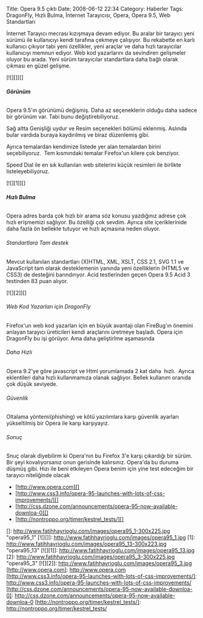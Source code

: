 Title: Opera 9.5 çıktı
Date: 2008-06-12 22:34
Category: Haberler
Tags: DragonFly, Hızlı Bulma, İnternet Tarayıcısı, Opera, Opera 9.5, Web Standartları

İnternet Tarayıcı mecrası kızışmaya devam ediyor. Bu aralar bir tarayıcı
yeni sürümü ile kullanıcıyı kendi tarafına çekmeye çalışıyor. Bu
rekabette en karlı kullanıcı çıkıyor tabi yeni özellikler, yeni araçlar
ve daha hızlı tarayıcılar kullanıcıyı memnun ediyor. Web kod yazarlarını
da sevindiren gelişmeler oluyor bu arada. Yeni sürüm tarayıcılar
standartlara daha bağlı olarak çıkması en güzel gelişme.

[![][]][]

###### **Görünüm**

Opera 9.5'ın görünümü değişmiş. Daha az seçeneklerin olduğu daha sadece
bir görünüm var. Tabi bunu değiştirebiliyoruz.

Sağ altta Genişliği uydur ve Resim seçenekleri bölümü eklenmiş. Aslında
bular vardıda buraya kaydırılmış ve biraz düzenlemiş gibi.

Ayrıca temalardan kendimize listede yer alan temalardan birini
seçebiliyoruz.  Tem kısmındaki temalar Firefox'un kilere çok benziyor.

Speed Dial ile en sık kullanılan web sitelerini küçük resimleri ile
birlikte listeleyebiliyoruz.

[![][1]][]

###### **Hızlı Bulma**

Opera adres barda çok hızlı bir arama söz konusu yazdığınız adrese çok
hızlı erişmemizi sağlıyor. Bu özelliği çok sevdim. Ayrıca site
içeriklerinide daha fazla ön bellekte tutuyor ve hızlı açmasına neden
oluyor.

###### Standartlara Tam destek

Mevcut kullanılan standartları (X)HTML, XML, XSLT, CSS 2.1, SVG 1.1 ve
JavaScript tam olarak desteklemenin yanında yeni özelliklerin (HTML5 ve
CSS3) de desteğini barındırıyor. Acid testlerinden geçen Opera 9.5 Acid
3 testinden 83 puan alıyor.

[![][2]][]

###### Web Kod Yazarları için DragonFly

Firefox'un web kod yazarları için en büyük avantajı olan FireBug'ın
önemini anlayan tarayıcı üreticileri kendi araçlarını üretmeye başladı.
Opera için DragonFly bu işi görüyor. Ama daha geliştirlme aşamasında

###### Daha Hızlı

Opera 9.2'ye göre javascript ve Html yorumlamada 2 kat daha  hızlı. 
Ayrıca eklentileri daha hızlı kullanmamıza olanak sağlıyor. Bellek
kullanım oranıda çok düşük seviyede.

###### Güvenlik

Oltalama yöntemi(phishing) ve kötü yazılımlara karşı güvenlik ayarları
yükseltilmiş bir Opera ile karşı karşıyayız.

###### Sonuç

Snuç olarak diyebilirm ki Opera'nın bu Firefox 3'e karşı çıkardığı bir
sürüm. Bir şeyi kovalıyorsanız onun gerisinde kalırsınız. Opera'da bu
duruma düşmüş gibi. Hızı ile beni etkileyen Opera benim için yine test
edeceğim bir tarayıcı niteliğinde olacak  

-   [http://www.opera.com][]
-   [http://www.css3.info/opera-95-launches-with-lots-of-css-improvements/][]
-   [http://css.dzone.com/announcements/opera-95-now-available-downloa-0][]
-   [http://nontroppo.org/timer/kestrel_tests/][]

</p>

  []: http://www.fatihhayrioglu.com/images/opera95_1-300x225.jpg
    "opera95_1"
  [![][]]: http://www.fatihhayrioglu.com/images/opera95_1.jpg
  [1]: http://www.fatihhayrioglu.com/images/opera95_13-300x223.jpg
    "opera95_13"
  [![][1]]: http://www.fatihhayrioglu.com/images/opera95_13.jpg
  [2]: http://www.fatihhayrioglu.com/images/opera95_3-300x225.jpg
    "opera95_3"
  [![][2]]: http://www.fatihhayrioglu.com/images/opera95_3.jpg
  [http://www.opera.com]: http://www.opera.com
  [http://www.css3.info/opera-95-launches-with-lots-of-css-improvements/]: http://www.css3.info/opera-95-launches-with-lots-of-css-improvements/
  [http://css.dzone.com/announcements/opera-95-now-available-downloa-0]: http://css.dzone.com/announcements/opera-95-now-available-downloa-0
  [http://nontroppo.org/timer/kestrel_tests/]: http://nontroppo.org/timer/kestrel_tests/
